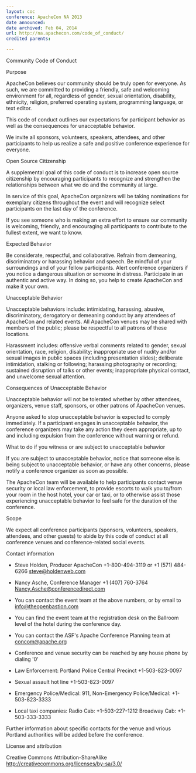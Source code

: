 ```yaml
---
layout: coc
conference: ApacheCon NA 2013
date announced:  
date archived: Feb 04, 2014
url: http://na.apachecon.com/code_of_conduct/
credited parents: 

---
```


Community Code of Conduct

Purpose

ApacheCon believes our community should be truly open for everyone. As such, we are committed to providing a friendly, safe and welcoming environment for all, regardless of gender, sexual orientation, disability, ethnicity, religion, preferred operating system, programming language, or text editor.

This code of conduct outlines our expectations for participant behavior as well as the consequences for unacceptable behavior.

We invite all sponsors, volunteers, speakers, attendees, and other participants to help us realize a safe and positive conference experience for everyone.


Open Source Citizenship

A supplemental goal of this code of conduct is to increase open source citizenship by encouraging participants to recognize and strengthen the relationships between what we do and the community at large.

In service of this goal, ApacheCon organizers will be taking nominations for exemplary citizens throughout the event and will recognize select participants on the last day of the conference.

If you see someone who is making an extra effort to ensure our community is welcoming, friendly, and encouraging all participants to contribute to the fullest extent, we want to know.


Expected Behavior

Be considerate, respectful, and collaborative. Refrain from demeaning, discriminatory or harassing behavior and speech. Be mindful of your surroundings and of your fellow participants. Alert conference organizers if you notice a dangerous situation or someone in distress. Participate in an authentic and active way. In doing so, you help to create ApacheCon and make it your own.


Unacceptable Behavior

Unacceptable behaviors include: intimidating, harassing, abusive, discriminatory, derogatory or demeaning conduct by any attendees of ApacheCon and related events. All ApacheCon venues may be shared with members of the public; please be respectful to all patrons of these locations.

Harassment includes: offensive verbal comments related to gender, sexual orientation, race, religion, disability; inappropriate use of nudity and/or sexual images in public spaces (including presentation slides); deliberate intimidation, stalking or following; harassing photography or recording; sustained disruption of talks or other events; inappropriate physical contact, and unwelcome sexual attention.


Consequences of Unacceptable Behavior

Unacceptable behavior will not be tolerated whether by other attendees, organizers, venue staff, sponsors, or other patrons of ApacheCon venues.

Anyone asked to stop unacceptable behavior is expected to comply immediately. If a participant engages in unacceptable behavior, the conference organizers may take any action they deem appropriate, up to and including expulsion from the conference without warning or refund.


What to do if you witness or are subject to unacceptable behavior

If you are subject to unacceptable behavior, notice that someone else is being subject to unacceptable behavior, or have any other concerns, please notify a conference organizer as soon as possible.

The ApacheCon team will be available to help participants contact venue security or local law enforcement, to provide escorts to walk you to/from your room in the host hotel, your car or taxi, or to otherwise assist those experiencing unacceptable behavior to feel safe for the duration of the conference.


Scope

We expect all conference participants (sponsors, volunteers, speakers, attendees, and other guests) to abide by this code of conduct at all conference venues and conference-related social events.


Contact information

   * Steve Holden, Producer ApacheCon +1-800-494-3119 or +1 (571) 484-6266 steve@holdenweb.com

   * Nancy Asche, Conference Manager +1 (407) 760-3764 Nancy.Asche@conferencedirect.com

   * You can contact the event team at the above numbers, or by email to info@theopenbastion.com

   * You can find the event team at the registration desk on the Ballroom level of the hotel during the conference day.

   * You can contact the ASF's Apache Conference Planning team at concom@apache.org

   * Conference and venue security can be reached by any house phone by dialing '0'

   * Law Enforcement: Portland Police Central Precinct +1-503-823-0097

   * Sexual assault hot line +1-503-823-0097

   * Emergency Police/Medical: 911, Non-Emergency Police/Medical: +1-503-823-3333

   * Local taxi companies: Radio Cab: +1-503-227-1212 Broadway Cab: +1-503-333-3333

Further information about specific contacts for the venue and vrious Portland authorities will be added before the conference.


License and attribution

Creative Commons Attribution-ShareAlike http://creativecommons.org/licenses/by-sa/3.0/